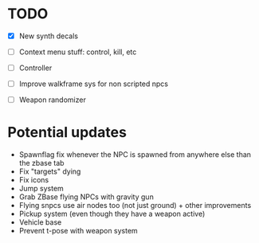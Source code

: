 # TODO
- [x] New synth decals
- [ ] Context menu stuff: control, kill, etc
- [ ] Controller
- [ ] Improve walkframe sys for non scripted npcs
- [ ] Weapon randomizer


# Potential updates
- Spawnflag fix whenever the NPC is spawned from anywhere else than the zbase tab
- Fix "targets" dying
- Fix icons
- Jump system
- Grab ZBase flying NPCs with gravity gun
- Flying snpcs use air nodes too (not just ground) + other improvements
- Pickup system (even though they have a weapon active)
- Vehicle base
- Prevent t-pose with weapon system